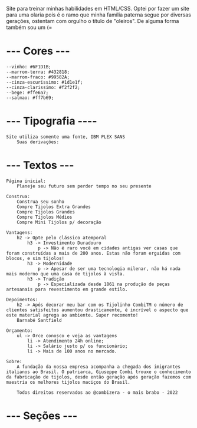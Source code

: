 Site para treinar minhas habilidades em HTML/CSS. Optei por fazer um site para uma olaria pois é o ramo que minha família paterna segue por diversas gerações, ostentam com orgulho o título de "oleiros". De alguma forma também sou um (=

# --- Cores ---
    --vinho: #6F1D1B;
    --marrom-terra: #432818;
    --marrom-fraco: #99582A;
    --cinza-escurissimo: #1d1e1f;
    --cinza-clarissimo: #f2f2f2;
    --bege: #ffe6a7;
    --salmao: #ff7b69;

# --- Tipografia ----
    Site utiliza somente uma fonte, IBM PLEX SANS
        Suas derivações:


# --- Textos ---
    Página inicial:
        Planeje seu futuro sem perder tempo no seu presente
    
    Construa:
        Construa seu sonho
        Compre Tijolos Extra Grandes
        Compre Tijolos Grandes
        Compre Tijolos Médios
        Compre Mini Tijolos p/ decoração
    
    Vantagens:
        h2 -> Opte pelo clássico atemporal
            h3 -> Investimento Duradouro
                p -> Não é raro você em cidades antigas ver casas que foram construídas a mais de 200 anos. Estas não foram erguidas com blocos, e sim tijolos!
            h3 -> Modernidade
                p -> Apesar de ser uma tecnologia milenar, não há nada mais moderno que uma casa de tijolos à vista.
            h3 -> Tradição
                p -> Especializada desde 1861 na produção de peças artesanais para revestimento em grande estilo.
    
    Depoimentos:
        h2 -> Após decorar meu bar com os Tijolinho CombiTM o número de clientes satisfeitos aumentou drasticamente, é incrível o aspecto que este material agrega ao ambiente. Super recomento!
        Barnabé Santfield
    
    Orçamento:
        ul -> Orce conosco e veja as vantagens
            li -> Atendimento 24h online;
            li -> Salário justo p/ os funcionário;
            li -> Mais de 100 anos no mercado.

    Sobre:
        A fundação da nossa empresa acompanha a chegada dos imigrantes italianos ao Brasil. O patriarca, Giuseppe Combi trouxe o conhecimento da fabricação de tijolos, desde então geração após geração fazemos com maestria os melhores tijolos maciços do Brasil.

        Todos direitos reservados ao @combizera - o mais brabo - 2022

# --- Seções ---